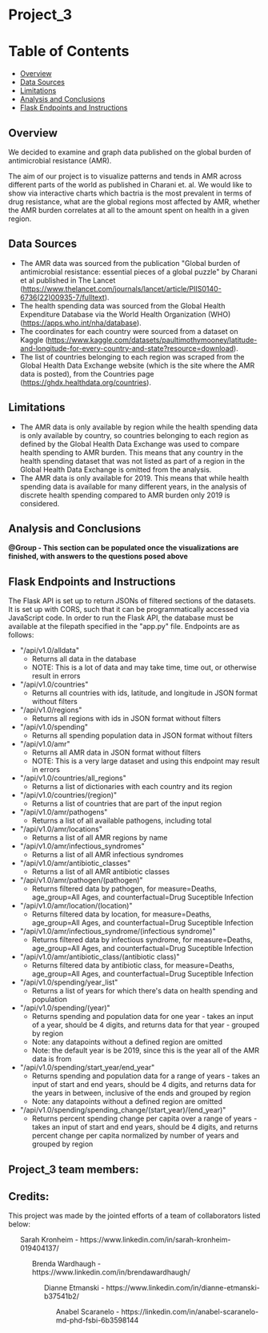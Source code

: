 # Project_3

# Table of Contents
* [Overview](#overview)
* [Data Sources](#data-sources)
* [Limitations](#limitations)
* [Analysis and Conclusions](#analysis-and-conclusions)
* [Flask Endpoints and Instructions](#flask-endpoints-and-instructions)

## Overview

We decided to examine and graph data published on the global burden of antimicrobial resistance (AMR). 

The aim of our project is to visualize patterns and tends in AMR across different parts of the world as published in Charani et. al. We would like to show via interactive charts which bactria is the most prevalent in terms of drug resistance, what are the global regions most affected by AMR, whether the AMR burden correlates at all to the amount spent on health in a given region.

## Data Sources
* The AMR data was sourced from the publication "Global burden of antimicrobial resistance: essential pieces of a global puzzle" by Charani et al published in The Lancet (https://www.thelancet.com/journals/lancet/article/PIIS0140-6736(22)00935-7/fulltext). 
* The health spending data was sourced from the Global Health Expenditure Database via the World Health Organization (WHO) (https://apps.who.int/nha/database). 
* The coordinates for each country were sourced from a dataset on Kaggle (https://www.kaggle.com/datasets/paultimothymooney/latitude-and-longitude-for-every-country-and-state?resource=download). 
* The list of countries belonging to each region was scraped from the Global Health Data Exchange website (which is the site where the AMR data is posted), from the Countries page (https://ghdx.healthdata.org/countries). 

## Limitations
* The AMR data is only available by region while the health spending data is only available by country, so countries belonging to each region as defined by the Global Health Data Exchange was used to compare health spending to AMR burden. This means that any country in the health spending dataset that was not listed as part of a region in the Global Health Data Exchange is omitted from the analysis. 
* The AMR data is only available for 2019. This means that while health spending data is available for many different years, in the analysis of discrete health spending compared to AMR burden only 2019 is considered. 

## Analysis and Conclusions
**@Group - This section can be populated once the visualizations are finished, with answers to the questions posed above**

## Flask Endpoints and Instructions
The Flask API is set up to return JSONs of filtered sections of the datasets. It is set up with CORS, such that it can be programmatically accessed via JavaScript code. In order to run the Flask API, the database must be available at the filepath specified in the "app.py" file. Endpoints are as follows:
* "/api/v1.0/alldata" 
    * Returns all data in the database
    * NOTE: This is a lot of data and may take time, time out, or otherwise result in errors
* "/api/v1.0/countries"
    * Returns all countries with ids, latitude, and longitude in JSON format without filters
* "/api/v1.0/regions"
    * Returns all regions with ids in JSON format without filters
* "/api/v1.0/spending"
    * Returns all spending population data in JSON format without filters
* "/api/v1.0/amr"
    * Returns all AMR data in JSON format without filters
    * NOTE: This is a very large dataset and using this endpoint may result in errors
* "/api/v1.0/countries/all_regions"
    * Returns a list of dictionaries with each country and its region
* "/api/v1.0/countries/(region)"
    * Returns a list of countries that are part of the input region
* "/api/v1.0/amr/pathogens"
    * Returns a list of all available pathogens, including total
* "/api/v1.0/amr/locations"
    * Returns a list of all AMR regions by name
* "/api/v1.0/amr/infectious_syndromes"
    * Returns a list of all AMR infectious syndromes
* "/api/v1.0/amr/antibiotic_classes"
    * Returns a list of all AMR antibiotic classes
* "/api/v1.0/amr/pathogen/(pathogen)"
    * Returns filtered data by pathogen, for measure=Deaths, age_group=All Ages, and counterfactual=Drug Suceptible Infection
* "/api/v1.0/amr/location/(location)"
    * Returns filtered data by location, for measure=Deaths, age_group=All Ages, and counterfactual=Drug Suceptible Infection
* "/api/v1.0/amr/infectious_syndrome/(infectious syndrome)"
    * Returns filtered data by infectious syndrome, for measure=Deaths, age_group=All Ages, and counterfactual=Drug Suceptible Infection
* "/api/v1.0/amr/antibiotic_class/(antibiotic class)"
    * Returns filtered data by antibiotic class, for measure=Deaths, age_group=All Ages, and counterfactual=Drug Suceptible Infection
* "/api/v1.0/spending/year_list"
    * Returns a list of years for which there's data on health spending and population
* "/api/v1.0/spending/(year)"
    * Returns spending and population data for one year - takes an input of a year, should be 4 digits, and returns data for that year - grouped by region
    * Note: any datapoints without a defined region are omitted
    * Note: the default year is be 2019, since this is the year all of the AMR data is from
* "/api/v1.0/spending/start_year/end_year"
    * Returns spending and population data for a range of years - takes an input of start and end years, should be 4 digits, and returns data for the years in between, inclusive of the ends and grouped by region
    * Note: any datapoints without a defined region are omitted
* "/api/v1.0/spending/spending_change/(start_year)/(end_year)"
    * Returns percent spending change per capita over a range of years - takes an input of start and end years, should be 4 digits, and returns percent change per capita normalized by number of years and grouped by region

## Project_3 team members:

<h2>Credits:</h2>
This project was made by the jointed efforts of a team of collaborators listed below:
<ol>Sarah Kronheim  - https://www.linkedin.com/in/sarah-kronheim-019404137/
<ol>Brenda Wardhaugh - https://www.linkedin.com/in/brendawardhaugh/
<ol>Dianne Etmanski  - https://www.linkedin.com/in/dianne-etmanski-b37541b2/
<ol>Anabel Scaranelo - https://linkedin.com/in/anabel-scaranelo-md-phd-fsbi-6b3598144

